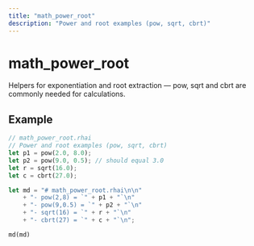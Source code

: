 ```yaml
---
title: "math_power_root"
description: "Power and root examples (pow, sqrt, cbrt)"
---
```


# math_power_root

Helpers for exponentiation and root extraction — pow, sqrt and cbrt are commonly needed for calculations.

## Example

```rust
// math_power_root.rhai
// Power and root examples (pow, sqrt, cbrt)
let p1 = pow(2.0, 8.0);
let p2 = pow(9.0, 0.5); // should equal 3.0
let r = sqrt(16.0);
let c = cbrt(27.0);

let md = "# math_power_root.rhai\n\n"
    + "- pow(2,8) = `" + p1 + "`\n"
    + "- pow(9,0.5) = `" + p2 + "`\n"
    + "- sqrt(16) = `" + r + "`\n"
    + "- cbrt(27) = `" + c + "`\n";

md(md)
```

